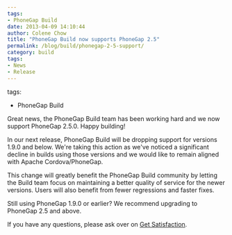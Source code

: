 ```yaml
---
tags:
- PhoneGap Build
date: 2013-04-09 14:10:44
author: Colene Chow
title: "PhoneGap Build now supports PhoneGap 2.5"
permalink: /blog/build/phonegap-2-5-support/
category: build
tags:
- News
- Release
---
```

tags:
- PhoneGap Build

Great news, the PhoneGap Build team has been working hard and we now support PhoneGap 2.5.0. Happy building!

In our next release, PhoneGap Build will be dropping support for versions 1.9.0 and below. We're taking this action as we've noticed a significant decline in builds using those versions and we would like to remain aligned with Apache Cordova/PhoneGap.

This change will greatly benefit the PhoneGap Build community by letting the Build team focus on maintaining a better quality of service for the newer versions. Users will also benefit from fewer regressions and faster fixes.

Still using PhoneGap 1.9.0 or earlier? We recommend upgrading to PhoneGap 2.5 and above.

If you have any questions, please ask over on [Get Satisfaction](http://community.phonegap.com/nitobi/products/nitobi_phonegap_build).


